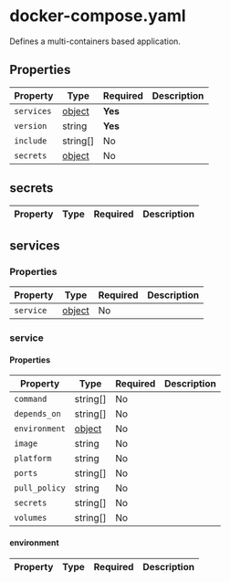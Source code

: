 # docker-compose.yaml

Defines a multi-containers based application.

## Properties

| Property   | Type                | Required | Description |
|------------|---------------------|----------|-------------|
| `services` | [object](#services) | **Yes**  |             |
| `version`  | string              | **Yes**  |             |
| `include`  | string[]            | No       |             |
| `secrets`  | [object](#secrets)  | No       |             |

## secrets

| Property | Type | Required | Description |
|----------|------|----------|-------------|

## services

### Properties

| Property  | Type               | Required | Description |
|-----------|--------------------|----------|-------------|
| `service` | [object](#service) | No       |             |

### service

#### Properties

| Property      | Type                   | Required | Description |
|---------------|------------------------|----------|-------------|
| `command`     | string[]               | No       |             |
| `depends_on`  | string[]               | No       |             |
| `environment` | [object](#environment) | No       |             |
| `image`       | string                 | No       |             |
| `platform`    | string                 | No       |             |
| `ports`       | string[]               | No       |             |
| `pull_policy` | string                 | No       |             |
| `secrets`     | string[]               | No       |             |
| `volumes`     | string[]               | No       |             |

#### environment

| Property | Type | Required | Description |
|----------|------|----------|-------------|


